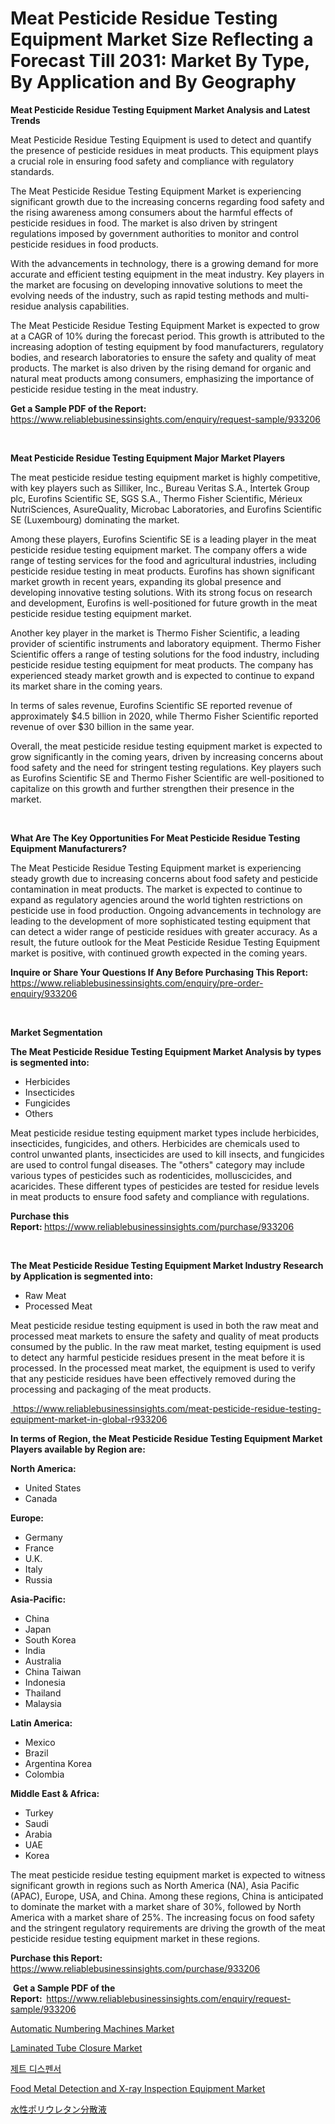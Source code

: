 <p><h1>Meat Pesticide Residue Testing Equipment Market Size Reflecting a Forecast Till 2031: Market By Type, By Application and By Geography</h1></p><p><strong>Meat Pesticide Residue Testing Equipment Market Analysis and Latest Trends</strong></p>
<p><p>Meat Pesticide Residue Testing Equipment is used to detect and quantify the presence of pesticide residues in meat products. This equipment plays a crucial role in ensuring food safety and compliance with regulatory standards.</p><p>The Meat Pesticide Residue Testing Equipment Market is experiencing significant growth due to the increasing concerns regarding food safety and the rising awareness among consumers about the harmful effects of pesticide residues in food. The market is also driven by stringent regulations imposed by government authorities to monitor and control pesticide residues in food products.</p><p>With the advancements in technology, there is a growing demand for more accurate and efficient testing equipment in the meat industry. Key players in the market are focusing on developing innovative solutions to meet the evolving needs of the industry, such as rapid testing methods and multi-residue analysis capabilities.</p><p>The Meat Pesticide Residue Testing Equipment Market is expected to grow at a CAGR of 10% during the forecast period. This growth is attributed to the increasing adoption of testing equipment by food manufacturers, regulatory bodies, and research laboratories to ensure the safety and quality of meat products. The market is also driven by the rising demand for organic and natural meat products among consumers, emphasizing the importance of pesticide residue testing in the meat industry.</p></p>
<p><strong>Get a Sample PDF of the Report:&nbsp;</strong> <a href="https://www.reliablebusinessinsights.com/enquiry/request-sample/933206">https://www.reliablebusinessinsights.com/enquiry/request-sample/933206</a></p>
<p>&nbsp;</p>
<p><strong>Meat Pesticide Residue Testing Equipment Major Market Players</strong></p>
<p><p>The meat pesticide residue testing equipment market is highly competitive, with key players such as Silliker, Inc., Bureau Veritas S.A., Intertek Group plc, Eurofins Scientific SE, SGS S.A., Thermo Fisher Scientific, Mérieux NutriSciences, AsureQuality, Microbac Laboratories, and Eurofins Scientific SE (Luxembourg) dominating the market.</p><p>Among these players, Eurofins Scientific SE is a leading player in the meat pesticide residue testing equipment market. The company offers a wide range of testing services for the food and agricultural industries, including pesticide residue testing in meat products. Eurofins has shown significant market growth in recent years, expanding its global presence and developing innovative testing solutions. With its strong focus on research and development, Eurofins is well-positioned for future growth in the meat pesticide residue testing equipment market.</p><p>Another key player in the market is Thermo Fisher Scientific, a leading provider of scientific instruments and laboratory equipment. Thermo Fisher Scientific offers a range of testing solutions for the food industry, including pesticide residue testing equipment for meat products. The company has experienced steady market growth and is expected to continue to expand its market share in the coming years.</p><p>In terms of sales revenue, Eurofins Scientific SE reported revenue of approximately $4.5 billion in 2020, while Thermo Fisher Scientific reported revenue of over $30 billion in the same year.</p><p>Overall, the meat pesticide residue testing equipment market is expected to grow significantly in the coming years, driven by increasing concerns about food safety and the need for stringent testing regulations. Key players such as Eurofins Scientific SE and Thermo Fisher Scientific are well-positioned to capitalize on this growth and further strengthen their presence in the market.</p></p>
<p>&nbsp;</p>
<p><strong>What Are The Key Opportunities For Meat Pesticide Residue Testing Equipment Manufacturers?</strong></p>
<p><p>The Meat Pesticide Residue Testing Equipment market is experiencing steady growth due to increasing concerns about food safety and pesticide contamination in meat products. The market is expected to continue to expand as regulatory agencies around the world tighten restrictions on pesticide use in food production. Ongoing advancements in technology are leading to the development of more sophisticated testing equipment that can detect a wider range of pesticide residues with greater accuracy. As a result, the future outlook for the Meat Pesticide Residue Testing Equipment market is positive, with continued growth expected in the coming years.</p></p>
<p><strong>Inquire or Share Your Questions If Any Before Purchasing This Report:</strong> <a href="https://www.reliablebusinessinsights.com/enquiry/pre-order-enquiry/933206">https://www.reliablebusinessinsights.com/enquiry/pre-order-enquiry/933206</a></p>
<p>&nbsp;</p>
<p><strong>Market Segmentation</strong></p>
<p><strong>The Meat Pesticide Residue Testing Equipment Market Analysis by types is segmented into:</strong></p>
<p><ul><li>Herbicides</li><li>Insecticides</li><li>Fungicides</li><li>Others</li></ul></p>
<p><p>Meat pesticide residue testing equipment market types include herbicides, insecticides, fungicides, and others. Herbicides are chemicals used to control unwanted plants, insecticides are used to kill insects, and fungicides are used to control fungal diseases. The "others" category may include various types of pesticides such as rodenticides, molluscicides, and acaricides. These different types of pesticides are tested for residue levels in meat products to ensure food safety and compliance with regulations.</p></p>
<p><strong>Purchase this Report:&nbsp;</strong><a href="https://www.reliablebusinessinsights.com/purchase/933206">https://www.reliablebusinessinsights.com/purchase/933206</a></p>
<p>&nbsp;</p>
<p><strong>The Meat Pesticide Residue Testing Equipment Market Industry Research by Application is segmented into:</strong></p>
<p><ul><li>Raw Meat</li><li>Processed Meat</li></ul></p>
<p><p>Meat pesticide residue testing equipment is used in both the raw meat and processed meat markets to ensure the safety and quality of meat products consumed by the public. In the raw meat market, testing equipment is used to detect any harmful pesticide residues present in the meat before it is processed. In the processed meat market, the equipment is used to verify that any pesticide residues have been effectively removed during the processing and packaging of the meat products.</p></p>
<p><a href="https://www.reliablebusinessinsights.com/meat-pesticide-residue-testing-equipment-market-in-global-r933206">&nbsp;https://www.reliablebusinessinsights.com/meat-pesticide-residue-testing-equipment-market-in-global-r933206</a></p>
<p><strong>In terms of Region, the Meat Pesticide Residue Testing Equipment Market Players available by Region are:</strong></p>
<p>
    <p> <strong> North America: </strong>
        <ul>
            <li>United States</li>
            <li>Canada</li>
        </ul>
        </p> 
    <p> <strong> Europe: </strong>
        <ul>
            <li>Germany</li>
            <li>France</li>
            <li>U.K.</li>
            <li>Italy</li>
            <li>Russia</li>
        </ul>
        </p> 
    <p> <strong> Asia-Pacific: </strong>
        <ul>
            <li>China</li>
            <li>Japan</li>
            <li>South Korea</li>
            <li>India</li>
            <li>Australia</li>
            <li>China Taiwan</li>
            <li>Indonesia</li>
            <li>Thailand</li>
            <li>Malaysia</li>
        </ul>
        </p> 
    <p> <strong> Latin America: </strong>
        <ul>
            <li>Mexico</li>
            <li>Brazil</li>
            <li>Argentina Korea</li>
            <li>Colombia</li>
        </ul>
        </p> 
    <p> <strong> Middle East & Africa: </strong>
        <ul>
            <li>Turkey</li>
            <li>Saudi</li>
            <li>Arabia</li>
            <li>UAE</li>
            <li>Korea</li>
        </ul>
    </p>
    </p>
<p><p>The meat pesticide residue testing equipment market is expected to witness significant growth in regions such as North America (NA), Asia Pacific (APAC), Europe, USA, and China. Among these regions, China is anticipated to dominate the market with a market share of 30%, followed by North America with a market share of 25%. The increasing focus on food safety and the stringent regulatory requirements are driving the growth of the meat pesticide residue testing equipment market in these regions.</p></p>
<p><strong>Purchase this Report: </strong><a href="https://www.reliablebusinessinsights.com/purchase/933206">https://www.reliablebusinessinsights.com/purchase/933206</a></p>
<p>&nbsp;<strong>Get a Sample PDF of the Report:&nbsp;&nbsp;</strong><a href="https://www.reliablebusinessinsights.com/enquiry/request-sample/933206">https://www.reliablebusinessinsights.com/enquiry/request-sample/933206</a></p>
<p><strong></strong></p>
<p><p><a href="https://www.linkedin.com/pulse/automatic-numbering-machines-market-outlook-industry-overview-em5de">Automatic Numbering Machines Market</a></p><p><a href="https://issuu.com/reportprime-2/docs/laminated-tube-closure-market-size-2030.pptx">Laminated Tube Closure Market</a></p><p><a href="https://github.com/JohnQuil1917/Market-Research-Report-List-1/blob/main/796361977528.md">제트 디스펜서</a></p><p><a href="https://github.com/JuliaFadel1922/Market-Research-Report-List-1/blob/main/food-metal-detection-and-x-ray-inspection-equipment-market.md">Food Metal Detection and X-ray Inspection Equipment Market</a></p><p><a href="https://github.com/DudleyFerry/Market-Research-Report-List-1/blob/main/634597583747.md">水性ポリウレタン分散液</a></p></p>